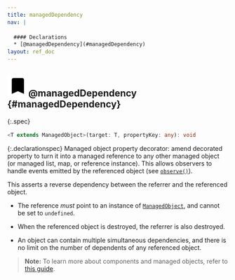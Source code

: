 ```yaml
---
title: managedDependency
nav: |

  #### Declarations
  * [@managedDependency](#managedDependency)
layout: ref_doc
---
```


## ![](/assets/icons/spec-decorator.svg)@managedDependency {#managedDependency}
{:.spec}

```typescript
<T extends ManagedObject>(target: T, propertyKey: any): void
```
{:.declarationspec}
Managed object property decorator: amend decorated property to turn it into a managed reference to any other managed object (or managed list, map, or reference instance). This allows observers to handle events emitted by the referenced object (see [`observe()`](./observe)).


This asserts a reverse dependency between the referrer and the referenced object.

- The reference _must_ point to an instance of [`ManagedObject`](./ManagedObject), and cannot be set to `undefined`.

- When the referenced object is destroyed, the referrer is also destroyed.

- An object can contain multiple simultaneous dependencies, and there is no limit on the number of dependents of any referenced object.

> **Note:** To learn more about components and managed objects, refer to [this guide](/docs/guides/concepts/components).

